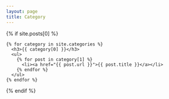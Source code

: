 ```yaml
---
layout: page
title: Category
---
```


<section>
  {% if site.posts[0] %}

    {% for category in site.categories %}
      <h3>{{ category[0] }}</h3>
      <ul>
        {% for post in category[1] %}
          <li><a href="{{ post.url }}">{{ post.title }}</a></li>
        {% endfor %}
      </ul>
    {% endfor %}

{% endif %}
</section>